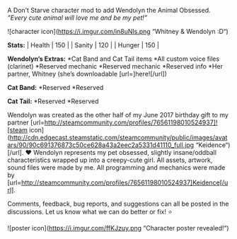 A Don’t Starve character mod to add Wendolyn the Animal Obsessed.
_”Every cute animal will love me and be my pet!”_

![character icon](https://i.imgur.com/in8uNls.png “Whitney & Wendolyn :D“)

**Stats:**
| Health | 150 |
| Sanity | 120 |
| Hunger | 150 |

**Wendolyn’s Extras:**
*Cat Band and Cat Tail items
*All custom voice files (clarinet) 
*Reserved mechanic
*Reserved mechanic
*Reserved info
*Her partner, Whitney (she’s downloadable [url=]here![/url])

**Cat Band:**
*Reserved
*Reserved

**Cat Tail:**
*Reserved
*Reserved

Wendolyn was created as the other half of my June 2017 birthday gift to my partner [url=http://steamcommunity.com/profiles/76561198010524937]![steam icon](http://cdn.edgecast.steamstatic.com/steamcommunity/public/images/avatars/90/90c691376873c50ce628a43a2eec2a5331d41110_full.jpg “Keidence“)[/url]. :heart:
Wendolyn represents my pet obsessed, slightly insane/oddball characteristics wrapped up into a creepy-cute girl.
All assets, artwork, sound files were made by me.
All programming and mechanics were made by [url=http://steamcommunity.com/profiles/76561198010524937]Keidence[/url].

Comments, feedback, bug reports, and suggestions can all be posted in the discussions. Let us know what we can do better or fix! :star:

![poster icon](https://i.imgur.com/ffKJzuy.png “Character poster revealed!“)
